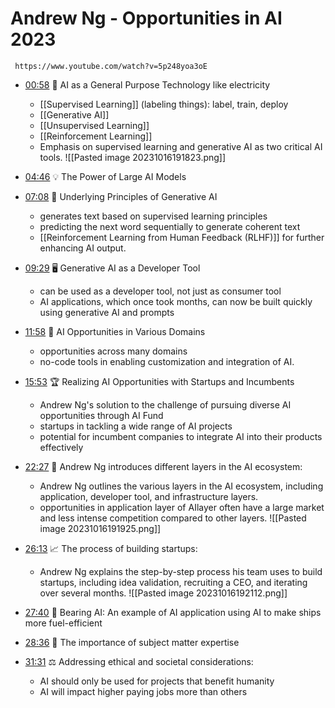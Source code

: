 # Andrew Ng - Opportunities in AI 2023
```timestamp-url 
 https://www.youtube.com/watch?v=5p248yoa3oE
 ```

- [00:58](https://youtu.be/5p248yoa3oE?t=58s) 🧠 AI as a General Purpose Technology like electricity
  - [[Supervised Learning]] (labeling things): label, train, deploy
  - [[Generative AI]]
  - [[Unsupervised Learning]]
  - [[Reinforcement Learning]]
  - Emphasis on supervised learning and generative AI as two critical AI tools.
    ![[Pasted image 20231016191823.png]]

- [04:46](https://youtu.be/5p248yoa3oE?t=286s) 💡 The Power of Large AI Models

- [07:08](https://youtu.be/5p248yoa3oE?t=428s) 📜 Underlying Principles of Generative AI
  - generates text based on supervised learning principles
  - predicting the next word sequentially to generate coherent text
  - [[Reinforcement Learning from Human Feedback (RLHF)]] for further enhancing AI output.

- [09:29](https://youtu.be/5p248yoa3oE?t=569s) 🖥️ Generative AI as a Developer Tool
  - can be used as a developer tool, not just as consumer tool
  - AI applications, which once took months, can now be built quickly using generative AI and prompts

- [11:58](https://youtu.be/5p248yoa3oE?t=718s) 🚀 AI Opportunities in Various Domains
  - opportunities across many domains
  - no-code tools in enabling customization and integration of AI.

- [15:53](https://youtu.be/5p248yoa3oE?t=953s) 🏆 Realizing AI Opportunities with Startups and Incumbents
  - Andrew Ng's solution to the challenge of pursuing diverse AI opportunities through AI Fund
  - startups in tackling a wide range of AI projects
  - potential for incumbent companies to integrate AI into their products effectively

- [22:27](https://youtu.be/5p248yoa3oE?t=22m27s) 💼 Andrew Ng introduces different layers in the AI ecosystem:
  - Andrew Ng outlines the various layers in the AI ecosystem, including application, developer tool, and infrastructure layers.
  -  opportunities in application layer of AIlayer often have a large market and less intense competition compared to other layers.
    ![[Pasted image 20231016191925.png]]
    
- [26:13](https://youtu.be/5p248yoa3oE?t=26m13s) 📈 The process of building startups:
  - Andrew Ng explains the step-by-step process his team uses to build startups, including idea validation, recruiting a CEO, and iterating over several months.
    ![[Pasted image 20231016192112.png]]
- [27:40](https://youtu.be/5p248yoa3oE?t=27m40s) 🚢 Bearing AI: An example of AI application using AI to make ships more fuel-efficient

- [28:36](https://youtu.be/5p248yoa3oE?t=28m36s) 🎯 The importance of subject matter expertise

- [31:31](https://youtu.be/5p248yoa3oE?t=31m31s) ⚖ Addressing ethical and societal considerations:
  - AI should only be used for projects that benefit humanity
  - AI will impact higher paying jobs more than others 